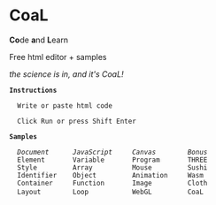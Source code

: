 # CoaL
**Co**de **a**nd **L**earn

Free html editor + samples

*the science is in, and it's CoaL!*

<pre><code><b>Instructions</b>

  Write or paste html code
  
  Click Run or press Shift Enter

<b>Samples</b>

  <i>Document      JavaScript     Canvas        Bonus </i>
  Element       Variable       Program       THREE
  Style         Array          Mouse         Sushi
  Identifier    Object         Animation     Wasm
  Container     Function       Image         Cloth
  Layout        Loop           WebGL         CoaL </code> </pre>
